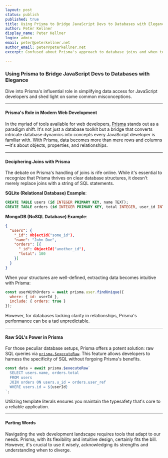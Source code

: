 ```yaml
---
layout: post
status: publish
published: true
title: Using Prisma to Bridge JavaScript Devs to Databases with Elegance
author: Peter Kellner
display_name: Peter Kellner
login: admin
email: peter@peterkellner.net
author_email: peter@peterkellner.net
excerpt: Confused about Prisma's approach to database joins and when to use raw SQL versus native functions? Dive into this post for clarity. We demystify Prisma's handling of database relationships and guide you on when to leverage the precision of raw SQL within the Prisma ecosystem

---
```


### Using Prisma to Bridge JavaScript Devs to Databases with Elegance

Dive into Prisma's influential role in simplifying data access for JavaScript developers and shed light on some common misconceptions.

* * *

#### **Prisma's Role in Modern Web Development**

In the myriad of tools available for web developers, [Prisma](https://www.prisma.io/) stands out as a paradigm shift. It's not just a database toolkit but a bridge that converts intricate database dynamics into concepts every JavaScript developer is familiar with. With Prisma, data becomes more than mere rows and columns—it's about objects, properties, and relationships.

* * *

#### **Deciphering Joins with Prisma**

The debate on Prisma's handling of joins is rife online. While it's essential to recognize that Prisma thrives on clear database structures, it doesn't merely replace joins with a string of SQL statements.

**SQLite (Relational Database) Example**:

```sql
CREATE TABLE users (id INTEGER PRIMARY KEY, name TEXT);
CREATE TABLE orders (id INTEGER PRIMARY KEY, total INTEGER, user_id INTEGER, FOREIGN KEY(user_id) REFERENCES users(id));
```

**MongoDB (NoSQL Database) Example**:

```json
{
  "users": {
    "_id": ObjectId("some_id"),
    "name": "John Doe",
    "orders": [{
      "_id": ObjectId("another_id"),
      "total": 100
    }]
  }
}
```

When your structures are well-defined, extracting data becomes intuitive with Prisma:

```javascript
const userWithOrders = await prisma.user.findUnique({
  where: { id: userId },
  include: { orders: true }
});
```

However, for databases lacking clarity in relationships, Prisma's performance can be a tad unpredictable.

* * *

#### **Raw SQL's Power in Prisma**

For those peculiar database setups, Prisma offers a potent solution: raw SQL queries via [`prisma.$executeRaw`](https://www.prisma.io/docs/concepts/components/prisma-client/raw-database-access). This feature allows developers to harness the specificity of SQL without forgoing Prisma's benefits.

```javascript
const data = await prisma.$executeRaw`
  SELECT users.name, orders.total
  FROM users
  JOIN orders ON users.u_id = orders.user_ref
  WHERE users.id = ${userId}
`;
```

Utilizing template literals ensures you maintain the typesafety that's core to a reliable application.

* * *

#### **Parting Words**

Navigating the web development landscape requires tools that adapt to our needs. Prisma, with its flexibility and intuitive design, certainly fits the bill. However, it's crucial to use it wisely, acknowledging its strengths and understanding when to diverge.
